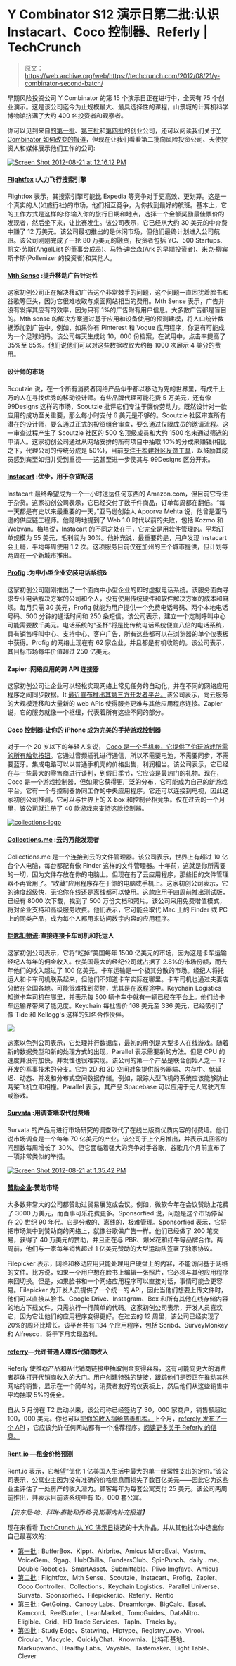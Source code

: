# Y Combinator S12 演示日第二批:认识 Instacart、Coco 控制器、Referly | TechCrunch

> 原文：<https://web.archive.org/web/https://techcrunch.com/2012/08/21/y-combinator-second-batch/>

早期风险投资公司 Y Combinator 的第 15 个演示日正在进行中，全天有 75 个创业演示。这是该公司迄今为止规模最大、最具选择性的课程，山景城的计算机科学博物馆挤满了大约 400 名投资者和观察者。

你可以见到来自[的第一批](https://web.archive.org/web/20230316161113/https://techcrunch.com/2012/08/21/yc-demo-day-s12/)、[第三批](https://web.archive.org/web/20230316161113/https://techcrunch.com/2012/08/21/y-combinator-s12-demo-day-batch-three-getgoing-bigcalc-tracksby-and-more/)和[第四批](https://web.archive.org/web/20230316161113/https://techcrunch.com/2012/08/21/y-combinator-s12-batch-4/)的创业公司，还可以阅读我们关于[Y Combinator 如何改变的报道](https://web.archive.org/web/20230316161113/https://techcrunch.com/2012/08/21/yc-funding-slide-demos-summer-2012/)，但现在让我们看看第二批向风险投资公司、天使投资人和媒体展示他们工作的公司:

[![](img/6d0db359f442729c9f7cc09c00931166.png "Screen Shot 2012-08-21 at 12.16.12 PM")](https://web.archive.org/web/20230316161113/https://techcrunch.com/2012/08/21/y-combinator-second-batch/screen-shot-2012-08-21-at-12-16-12-pm/)

#### [**Flightfox**](https://web.archive.org/web/20230316161113/http://flightfox.com/) :人力飞行搜索引擎

Flightfox 表示，其搜索引擎可能比 Expedia 等竞争对手更高效、更划算。这是一个真实的人(如旅行社)的市场，他们相互竞争，为你找到最好的航班。基本上，它的工作方式是这样的:你输入你的旅行日期和地点，选择一个金额奖励最佳票价的发现者，然后坐下来，让比赛发生。该公司表示，它已经从大约 30 美元的中介费中赚了 12 万美元。该公司最初推出的是休闲市场，但他们最终计划进入公司航班。该公司刚刚完成了一轮 80 万美元的融资，投资者包括 YC、500 Startups、凯文·劳斯(AngelList 的董事会成员)、马特·迪金森(Ark 的早期投资者)、米克·柳宾斯卡斯(Pollenizer 的投资者)和其他人。

#### **[Mth Sense](https://web.archive.org/web/20230316161113/http://mthsense.com/) :提升移动广告针对性**

这家初创公司正在解决移动广告这个非常棘手的问题，这个问题一直困扰着脸书和谷歌等巨头，因为它很难收取与桌面网站相当的费用。Mth Sense 表示，广告并没有发挥其应有的效率，因为只有 1%的广告附有用户信息。大多数广告都是盲目的。Mth sense 的解决方案通过基于应用和设备使用的预测建模，将人口统计数据添加到广告中。例如，如果你有 Pinterest 和 Vogue 应用程序，你更有可能成为一个足球妈妈。该公司每天生成约 10，000 份档案，在试用中，点击率提高了 35%至 65%。他们说他们可以对这些数据收取大约每 1000 次展示 4 美分的费用。

#### 设计师的市场

Scoutzie 说，在一个所有消费者网络产品似乎都以移动为先的世界里，有成千上万的人在寻找优秀的移动设计师。有些品牌代理可能花费 5 万美元，还有像 99Designs 这样的市场，Scoutzie 批评它们专注于廉价劳动力。既然设计对一款应用的成功至关重要，那么每小时支付 6 美元是不够的。Scoutzie 社区审查所有潜在的设计师，要么通过正式的投资组合审查，要么通过仅限成员的邀请流程。这一审查过程产生了 Scoutzie 社区的 500 名顶级成员和大约 1500 名未通过筛选的申请人。这家初创公司通过从网站安排的所有项目中抽取 10%的分成来赚钱(相比之下，代理公司的传统分成是 50%)，目前[专注于构建社区反馈工具](https://web.archive.org/web/20230316161113/https://techcrunch.com/2012/08/10/scoutzie-is-a-more-curated-thoughtful-marketplace-for-designers/)，以鼓励其成员感到宾至如归并受到重视——这甚至进一步使其与 99Designs 区分开来。

#### [Instacart](https://web.archive.org/web/20230316161113/http://www.instacart.com/) :优步，用于杂货配送

Instacart 最终希望成为一个一小时送达任何东西的 Amazon.com，但目前它专注于杂货。这家初创公司表示，它已经交付了数千件商品，订单每周都在翻倍。“每一天都是有史以来最重要的一天，”亚马逊创始人 Apoorva Mehta 说，他曾是亚马逊的供应链工程师。他隐晦地提到了 Web 1.0 时代以前的失败，包括 Kozmo 和 Webvan。梅塔说，Instacart 的不同之处在于，它完全是用软件管理的。平均订单规模为 55 美元，毛利润为 30%。他补充说，最重要的是，用户发现 Instacart 会上瘾，平均每周使用 1.2 次。这项服务目前仅在加州的三个城市提供，但计划每两周在一个新城市推出。

#### [Profig](https://web.archive.org/web/20230316161113/http://profig.com/) :为中小型企业安装电话系统&

这家初创公司刚刚推出了一个面向中小型企业的即时虚拟电话系统。该服务面向寻求专业电话解决方案的公司和个人，没有使用传统硬件和软件解决方案的成本和麻烦。每月只需 30 美元，Profig 就能为用户提供一个免费电话号码、两个本地电话号码、500 分钟的通话时间和 250 条短信。该公司表示，建立一个定制呼叫中心可能需要数千美元。电话系统的“圣杯”将是比传统电话系统便宜八倍的电话系统，具有销售呼叫中心、支持中心、客户广告，所有这些都可以在浏览器的单个仪表板中获得。Profig 的网络上现在有 62 家企业，并且都是有机收购的。该公司表示，其目标市场每年价值超过 250 亿美元。

#### Zapier :网络应用的跨 API 连接器

这家初创公司让企业可以轻松实现网络上常见任务的自动化，并在不同的网络应用程序之间同步数据。It [最近宣布推出其第三方开发者平台。](https://web.archive.org/web/20230316161113/https://techcrunch.com/2012/08/01/yc-backed-zapier-the-ifttt-for-business-users-launches-developer-platform/)该公司表示，向云服务的大规模迁移和大量新的 web APIs 使得服务更难与其他应用程序连接。Zapier 说，它的服务就像一个枢纽，代表着所有这些不同的部分。

#### [Coco 控制器](https://web.archive.org/web/20230316161113/https://techcrunch.com/2012/08/14/the-yc-backed-coco-controller-will-turn-your-iphone-into-a-gaming-powerhouse/):让你的 iPhone 成为完美的手持游戏控制器

对于一个 20 岁以下的年轻人来说， [Coco 是一个手机套，它提供了你玩游戏所需的所有触觉按钮](https://web.archive.org/web/20230316161113/https://techcrunch.com/2012/08/14/the-yc-backed-coco-controller-will-turn-your-iphone-into-a-gaming-powerhouse/)。它通过音频插孔进行通信，所以不需要电池，不需要同步，不需要蓝牙。集成电路可以以普通手机壳的价格出售，利润相当。该公司表示，它已经在与一些最大的零售商进行谈判，到假日季节，它应该是最热门的礼物。现在，Coco 是一个游戏控制器，但如果它获得更广泛的分布，它可能成为自己的新游戏平台。它有一个与控制器协同工作的中央应用程序。它还可以连接到电视，因此这家初创公司推测，它可以与世界上的 X-box 和控制台相竞争。仅在过去的一个月里，该公司就注册了 40 款游戏来支持这款控制器。

[![](img/369c993550dd705d7aeeb3466afc5ab2.png "collections-logo")](https://web.archive.org/web/20230316161113/https://techcrunch.com/2012/08/21/y-combinator-second-batch/screen-shot-2012-08-21-at-1-07-39-pm/)

#### [Collections.me](https://web.archive.org/web/20230316161113/http://beta.collections.me/) :云的万能发现者

Collections.me 是一个连接到云的文件管理器。该公司表示，世界上有超过 10 亿台个人电脑，每台都配有像 Finder 这样的文件管理器。十年前，这就是你所需要的一切，因为文件存放在你的电脑上。但现在有了云应用程序，那些旧的文件管理器不再管用了。“收藏”应用程序存在于你的电脑或手机上。这家初创公司表示，它的速度超级快，无论你在线还是离线都可以使用。这款应用于四周前推出测试版，已经有 8000 次下载，找到了 500 万份文档和照片。该公司采用免费增值模式，将对企业支持和高级服务收费。他们表示，它可能会取代 Mac 上的 Finder 或 PC 上的同类产品，成为每个人都用来访问数字内容的应用程序。

#### [钥匙扣物流](https://web.archive.org/web/20230316161113/https://keychainlogistics.com/):直接连接卡车司机和托运人

这家初创公司表示，它将“吃掉”美国每年 1500 亿美元的市场，因为这是卡车运输经纪人每年的佣金收入。仅美国最大的经纪公司就占据了 2.8%的市场份额，而去年他们的收入超过了 100 亿美元。卡车运输是一个极其分散的市场。经纪人将托运人和卡车司机联系起来，但他们不知道卡车实际在哪里。卡车司机也通过夫妻店分散在全国各地。可能很难找到货物，尤其是在返程途中。Keychain Logistics 知道卡车司机在哪里，并表示每 500 辆卡车中就有一辆已经在平台上。他们给卡车运输界带来了能见度。Keychain 每批售价 168 美元至 336 美元，已经吸引了像 Tide 和 Kellogg's 这样的知名合作伙伴。

![](img/f63b8e3cf3f5d4bc7e696c308f8c2969.png)

这家以色列公司表示，它处理并行数据库，最初的用例是大型多人在线游戏。随着新的数据类型和新的处理方式的出现，Parallel 表示需要新的方法。但是 CPU 的速度并没有加快，并发性也很难实现。该公司的第一个产品是联合创始人之一 T2 开发的军事技术的分支。它为 2D 和 3D 空间对象提供服务器端、内存中、低延迟、动态、并发和分布式空间数据存储。例如，跟踪大型飞机的系统应该能够防止两架飞机立即相撞。Parallel 表示，其产品 Spacebase 可以应用于无人驾驶汽车或游戏。

#### [Survata](https://web.archive.org/web/20230316161113/http://www.survata.com/) :用调查墙取代付费墙

Survata 的产品用进行市场研究的调查取代了在线出版商优质内容的付费墙。他们说市场调查是一个每年 70 亿美元的产业。该公司于上个月推出，并表示其回答的问题数每周增长了 30%。但它面临着强大的竞争对手谷歌，谷歌几个月前宣布了一项非常类似的举措。

[![](img/87c1446812fe17bdf743a8a68c46c41c.png "Screen Shot 2012-08-21 at 1.35.42 PM")](https://web.archive.org/web/20230316161113/https://techcrunch.com/2012/08/21/y-combinator-second-batch/screen-shot-2012-08-21-at-1-35-42-pm/)

#### [赞助企业](https://web.archive.org/web/20230316161113/http://www.sponsorfied.com/):赞助市场

大多数非常大的公司都赞助过贸易展览或会议。例如，微软今年在会议赞助上花费了 3000 万美元，而百事可乐花费更多。Sponsorfied 说，问题是这个市场停留在 20 世纪 90 年代。它是分散的、离线的，极难管理。Sponsorfied 表示，它将把市场集中到赞助商的网络上，就像谷歌做广告一样。他们已经做了 200 笔交易，获得了 40 万美元的赞助，并且正在与 PBR、爆米花和红牛等品牌合作。两周前，他们与一家每年销售超过 1 亿美元赞助的大型运动队签署了独家协议。

Filepicker 表示，网络和移动应用只能处理用户硬盘上的内容，不能访问基于网络的文件。比方说，如果一个用户想在脸书上编辑一张照片，它必须与其他应用程序来回切换。但是，如果脸书和一个网络应用程序可以直接对话，事情可能会更容易。Filepicker 为开发人员提供了一个统一的 API，因此当他们想要上传文件时，他们可以直接从脸书、Google Drive、Instagram、Box 和所有其他在线存储内容的地方下载文件，只需执行一行简单的代码。这家初创公司表示，开发人员喜欢它，因为它让他们的应用程序变得更好。在过去的 12 周里，该公司已经实现了 20%的周环比增长。该平台共有 134 个应用程序，包括 Scribd、SurveyMonkey 和 Alfresco，将于下月实现盈利。

#### [referry](https://web.archive.org/web/20230316161113/http://www.refer.ly/)—允许普通人赚取代销商收入

Referly 使推荐产品和从代销商链接中抽取佣金变得容易，这有可能向更大的消费者群体打开代销商收入的大门。用户创建特殊的链接，跟踪他们是否正在推动其他网站的销售，显示在一个简单的，消费者友好的仪表板上，然后他们从这些销售中平均抽取 5%的佣金。

自从 5 月份在 T2 启动以来，该公司称已经签约了 30，000 家商户，销售额超过 100，000 美元。你也可以[把你的收入捐给慈善机构。](https://web.archive.org/web/20230316161113/https://techcrunch.com/2012/07/04/referly-donations/)上个月，[referely 发布了一个 API](https://web.archive.org/web/20230316161113/https://techcrunch.com/2012/07/23/referly-gets-more-social-launches-api-now-any-site-can-have-a-referral-program/) ，它应该允许任何网站都有一个推荐程序。[阅读更多关于 Referly 的信息。](https://web.archive.org/web/20230316161113/https://techcrunch.com/2012/05/14/refer-ly-lets-regular-folks-earn-affiliate-revenue-for-recommending-products-they-love/)

#### [Rent.io](https://web.archive.org/web/20230316161113/http://www.rent.io/) —租金价格预测

Rent.io 表示，它希望“优化 1 亿美国人生活中最大的单一经常性支出的定价。”该公司表示，公寓业主因为没有准确的价格信息而损失了数百亿美元——因此它为这些业主评估了一处房产的收入潜力。顾客每年为每套公寓支付 25 美元。该公司两周前推出，并表示目前该系统中有 15，000 套公寓。

*【安东尼·哈、科琳·泰勒和乔希·孔斯蒂内补充报道】*

现在来看看 [TechCrunch 从 YC 演示日](https://web.archive.org/web/20230316161113/https://techcrunch.com/2012/08/21/best-of-yc-demo-day/)挑选的十大作品，并从其他批次中选出你自己最喜欢的:

*   [第一批](https://web.archive.org/web/20230316161113/https://techcrunch.com/2012/08/21/yc-demo-day-s12/) : BufferBox、Kippt、Airbrite、Amicus MicroEval、Vastrm、VoiceGem、9gag、HubChilla、FundersClub、SpinPunch、daily . me、Double Robotics、SmartAsset、Submittable、Plivo Imgfave、Amicus
*   [第二批](https://web.archive.org/web/20230316161113/https://techcrunch.com/2012/08/21/y-combinator-second-batch/) : Flightfox、Mth Sense、Scoutzie、Instacart、Profig、Zapier、Coco Controller、Collections、Keychain Logistics、Parallel Universe、Survata、Sponsorfied、Filepicker.io、Referly、Rentio
*   [第三批](https://web.archive.org/web/20230316161113/https://techcrunch.com/2012/08/21/y-combinator-s12-demo-day-batch-three-getgoing-bigcalc-tracksby-and-more/) : GetGoing、Canopy Labs、Dreamforge、BigCalc、Easel、Kamcord、ReelSurfer、LeanMarket、TomoGuides、DataNitro、Eligible、Grid、HD Trade Services、TapIn、Tracks.by。
*   [第四批](https://web.archive.org/web/20230316161113/https://techcrunch.com/2012/08/21/y-combinator-s12-batch-4/) : Study Edge、Statwing、Hiptype、RegistryLove、Virool、Circular、Viacycle、QuicklyChat、Knowmia、比特币基地、Markupwand、Healthy Labs、Vayable、Tastemaker、Light Table、Clever